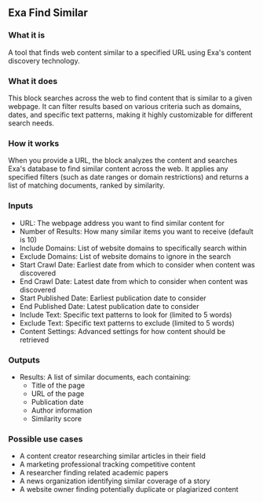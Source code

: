 
## Exa Find Similar

### What it is
A tool that finds web content similar to a specified URL using Exa's content discovery technology.

### What it does
This block searches across the web to find content that is similar to a given webpage. It can filter results based on various criteria such as domains, dates, and specific text patterns, making it highly customizable for different search needs.

### How it works
When you provide a URL, the block analyzes the content and searches Exa's database to find similar content across the web. It applies any specified filters (such as date ranges or domain restrictions) and returns a list of matching documents, ranked by similarity.

### Inputs
- URL: The webpage address you want to find similar content for
- Number of Results: How many similar items you want to receive (default is 10)
- Include Domains: List of website domains to specifically search within
- Exclude Domains: List of website domains to ignore in the search
- Start Crawl Date: Earliest date from which to consider when content was discovered
- End Crawl Date: Latest date from which to consider when content was discovered
- Start Published Date: Earliest publication date to consider
- End Published Date: Latest publication date to consider
- Include Text: Specific text patterns to look for (limited to 5 words)
- Exclude Text: Specific text patterns to exclude (limited to 5 words)
- Content Settings: Advanced settings for how content should be retrieved

### Outputs
- Results: A list of similar documents, each containing:
  - Title of the page
  - URL of the page
  - Publication date
  - Author information
  - Similarity score

### Possible use cases
- A content creator researching similar articles in their field
- A marketing professional tracking competitive content
- A researcher finding related academic papers
- A news organization identifying similar coverage of a story
- A website owner finding potentially duplicate or plagiarized content
